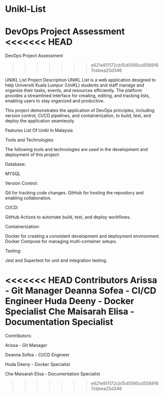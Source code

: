 # Unikl-List
DevOps Project Assessment
<<<<<<< HEAD
=======
DevOps Project Assessment
>>>>>>> e621e911172cb15d0590cd5589167cbbea25d346

UNIKL List
Project Description
UNIKL List is a web application designed to help Universiti Kuala Lumpur (UniKL) students and staff manage and organize their tasks, events, and resources efficiently. The platform provides a streamlined interface for creating, editing, and tracking lists, enabling users to stay organized and productive.

This project demonstrates the application of DevOps principles, including version control, CI/CD pipelines, and containerization, to build, test, and deploy the application seamlessly.

Features
List Of Unikl In Malaysia 

Tools and Technologies

The following tools and technologies are used in the development and deployment of this project:


Database:

MYSQL

Version Control:

Git for tracking code changes.
GitHub for hosting the repository and enabling collaboration.

CI/CD:

GitHub Actions to automate build, test, and deploy workflows.

Containerization:

Docker for creating a consistent development and deployment environment.
Docker Compose for managing multi-container setups.

Testing:

Jest and Supertest for unit and integration testing.

<<<<<<< HEAD
Contributors
Arissa  - Git Manager
Deanna Sofea  - CI/CD Engineer
Huda Deeny - Docker Specialist
Che Maisarah Elisa -  Documentation Specialist
=======
Contributors:

Arissa  - Git Manager

Deanna Sofea  - CI/CD Engineer

Huda Deeny - Docker Specialist

Che Maisarah Elisa -  Documentation Specialist
>>>>>>> e621e911172cb15d0590cd5589167cbbea25d346
